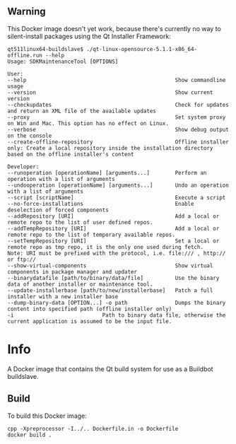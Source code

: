 Warning
-------

This Docker image doesn't yet work, because there's currently no way to silent-install packages using the Qt Installer Framework:


    qt511linux64-buildslave$ ./qt-linux-opensource-5.1.1-x86_64-offline.run --help
    Usage: SDKMaintenanceTool [OPTIONS]
    
    User:
    --help                                               Show commandline usage                  
    --version                                            Show current version                    
    --checkupdates                                       Check for updates and return an XML file of the available updates
    --proxy                                              Set system proxy on Win and Mac. This option has no effect on Linux.
    --verbose                                            Show debug output on the console        
    --create-offline-repository                          Offline installer only: Create a local repository inside the installation directory based on the offline installer's content

    Developer:
    --runoperation [operationName] [arguments...]        Perform an operation with a list of arguments
    --undooperation [operationName] [arguments...]       Undo an operation with a list of arguments
    --script [scriptName]                                Execute a script                        
    --no-force-installations                             Enable deselection of forced components 
    --addRepository [URI]                                Add a local or remote repo to the list of user defined repos.
    --addTempRepository [URI]                            Add a local or remote repo to the list of temporary available repos.
    --setTempRepository [URI]                            Set a local or remote repo as tmp repo, it is the only one used during fetch.
    Note: URI must be prefixed with the protocol, i.e. file:/// , http:// or ftp://
    --show-virtual-components                            Show virtual components in package manager and updater
    --binarydatafile [path/to/binary/data/file]          Use the binary data of another installer or maintenance tool.
    --update-installerbase [path/to/new/installerbase]   Patch a full installer with a new installer base
    --dump-binary-data [OPTION...] -o path               Dumps the binary content into specified path (offline installer only)
    -i                            Path to binary data file, otherwise the current application is assumed to be the input file.


Info
====

A Docker image that contains the Qt build system for use as a Buildbot buildslave.

Build
-----

To build this Docker image:

    cpp -Xpreprocessor -I../.. Dockerfile.in -o Dockerfile
    docker build .

